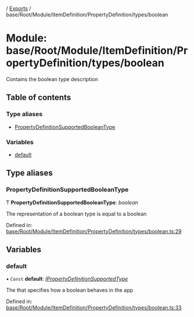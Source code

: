 [](../README.md) / [Exports](../modules.md) / base/Root/Module/ItemDefinition/PropertyDefinition/types/boolean

# Module: base/Root/Module/ItemDefinition/PropertyDefinition/types/boolean

Contains the boolean type description

## Table of contents

### Type aliases

- [PropertyDefinitionSupportedBooleanType](base_root_module_itemdefinition_propertydefinition_types_boolean.md#propertydefinitionsupportedbooleantype)

### Variables

- [default](base_root_module_itemdefinition_propertydefinition_types_boolean.md#default)

## Type aliases

### PropertyDefinitionSupportedBooleanType

Ƭ **PropertyDefinitionSupportedBooleanType**: *boolean*

The representation of a boolean type is equal to a boolean

Defined in: [base/Root/Module/ItemDefinition/PropertyDefinition/types/boolean.ts:29](https://github.com/onzag/itemize/blob/28218320/base/Root/Module/ItemDefinition/PropertyDefinition/types/boolean.ts#L29)

## Variables

### default

• `Const` **default**: [*IPropertyDefinitionSupportedType*](../interfaces/base_root_module_itemdefinition_propertydefinition_types.ipropertydefinitionsupportedtype.md)

The that specifies how a boolean behaves in the app

Defined in: [base/Root/Module/ItemDefinition/PropertyDefinition/types/boolean.ts:33](https://github.com/onzag/itemize/blob/28218320/base/Root/Module/ItemDefinition/PropertyDefinition/types/boolean.ts#L33)
